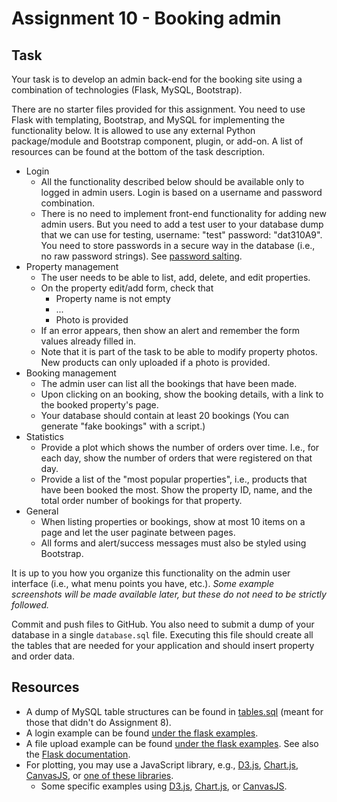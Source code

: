 # Assignment 10 - Booking admin

## Task

Your task is to develop an admin back-end for the booking site using a combination of technologies (Flask, MySQL, Bootstrap).

There are no starter files provided for this assignment.
You need to use Flask with templating, Bootstrap, and MySQL for implementing the functionality below. It is allowed to use any external Python package/module and Bootstrap component, plugin, or add-on.  A list of resources can be found at the bottom of the task description.

  * Login
    - All the functionality described below should be available only to logged in admin users. Login is based on a username and password combination.
    - There is no need to implement front-end functionality for adding new admin users. But you need to add a test user to your database dump that we can use for testing, username: "test" password: "dat310A9". You need to store passwords in a secure way in the database (i.e., no raw password strings). See [password salting](http://flask.pocoo.org/snippets/54/).
  * Property management
    - The user needs to be able to list, add, delete, and edit properties.
    - On the property edit/add form, check that
        - Property name is not empty
        - ...
        - Photo is provided
    - If an error appears, then show an alert and remember the form values already filled in.
    - Note that it is part of the task to be able to modify property photos. New products can only uploaded if a photo is provided.
  * Booking management
    - The admin user can list all the bookings that have been made.
    - Upon clicking on an booking, show the booking details, with a link to the booked property's page.
    - Your database should contain at least 20 bookings (You can generate "fake bookings" with a script.)
  * Statistics
    - Provide a plot which shows the number of orders over time. I.e., for each day, show the number of orders that were registered on that day.
    - Provide a list of the "most popular properties", i.e., products that have been booked the most. Show the property ID, name, and the total order number of bookings for that property.
  * General
    - When listing properties or bookings, show at most 10 items on a page and let the user paginate between pages.
    - All forms and alert/success messages must also be styled using Bootstrap.

It is up to you how you organize this functionality on the admin user interface (i.e., what menu points you have, etc.).
*Some example screenshots will be made available later, but these do not need to be strictly followed.*

Commit and push files to GitHub. You also need to submit a dump of your database in a single `database.sql` file.  Executing this file should create all the tables that are needed for your application and should insert property and order data.


## Resources

  * A dump of MySQL table structures can be found in [tables.sql](tables.sql) (meant for those that didn't do Assignment 8).
  * A login example can be found [under the flask examples](/examples/python/flask/9_login).
  * A file upload example can be found [under the flask examples](/examples/python/flask/8_file_upload). See also the [Flask documentation](http://flask.pocoo.org/docs/0.12/patterns/fileuploads/).
  * For plotting, you may use a JavaScript library, e.g., [D3.js](https://d3js.org/), [Chart.js](http://www.chartjs.org/), [CanvasJS](http://canvasjs.com/), or [one of these libraries](https://www.sitepoint.com/15-best-javascript-charting-libraries/).
    - Some specific examples using [D3.js](http://bl.ocks.org/d3noob/8952219), [Chart.js](http://www.chartjs.org/docs/#line-chart-introduction), or [CanvasJS](http://canvasjs.com/html5-javascript-line-chart/).
